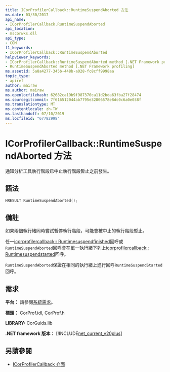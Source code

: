 ```yaml
---
title: ICorProfilerCallback::RuntimeSuspendAborted 方法
ms.date: 03/30/2017
api_name:
- ICorProfilerCallback.RuntimeSuspendAborted
api_location:
- mscorwks.dll
api_type:
- COM
f1_keywords:
- ICorProfilerCallback::RuntimeSuspendAborted
helpviewer_keywords:
- ICorProfilerCallback::RuntimeSuspendAborted method [.NET Framework profiling]
- RuntimeSuspendAborted method [.NET Framework profiling]
ms.assetid: 5a8a4277-345b-448b-a028-fc8cff9998aa
topic_type:
- apiref
author: mairaw
ms.author: mairaw
ms.openlocfilehash: 62682ca19b9f987370ca11d2bda63fba27f28474
ms.sourcegitcommit: 7f616512044ab7795e32806578e8dc0c6a0e038f
ms.translationtype: MT
ms.contentlocale: zh-TW
ms.lasthandoff: 07/10/2019
ms.locfileid: "67782998"
---
```

# <a name="icorprofilercallbackruntimesuspendaborted-method"></a>ICorProfilerCallback::RuntimeSuspendAborted 方法
通知分析工具執行階段已中止執行階段暫止之前發生。  
  
## <a name="syntax"></a>語法  
  
```cpp  
HRESULT RuntimeSuspendAborted();  
```  
  
## <a name="remarks"></a>備註  
 如果兩個執行緒同時嘗試暫停執行階段，可能會被中止的執行階段暫止。  
  
 任一[icorprofilercallback:: Runtimesuspendfinished](../../../../docs/framework/unmanaged-api/profiling/icorprofilercallback-runtimesuspendfinished-method.md)回呼或`RuntimeSuspendAborted`回呼會在單一執行緒下列上[icorprofilercallback:: Runtimesuspendstarted](../../../../docs/framework/unmanaged-api/profiling/icorprofilercallback-runtimesuspendstarted-method.md)回呼。  
  
 `RuntimeSuspendAborted`保證在相同的執行緒上進行回呼`RuntimeSuspendStarted`回呼。  
  
## <a name="requirements"></a>需求  
 **平台：** 請參閱[系統需求](../../../../docs/framework/get-started/system-requirements.md)。  
  
 **標頭：** CorProf.idl, CorProf.h  
  
 **LIBRARY:** CorGuids.lib  
  
 **.NET framework 版本：** [!INCLUDE[net_current_v20plus](../../../../includes/net-current-v20plus-md.md)]  
  
## <a name="see-also"></a>另請參閱

- [ICorProfilerCallback 介面](../../../../docs/framework/unmanaged-api/profiling/icorprofilercallback-interface.md)
